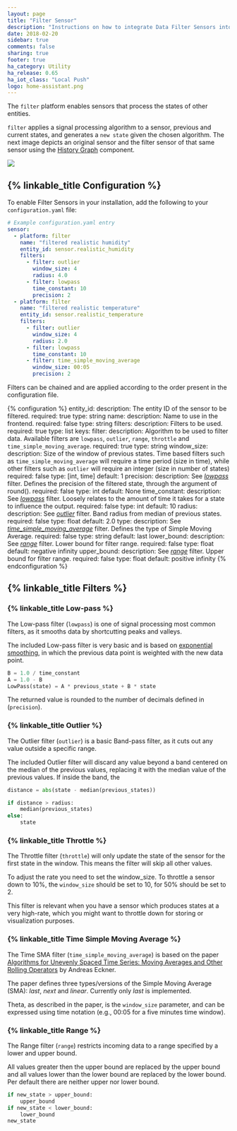 ```yaml
---
layout: page
title: "Filter Sensor"
description: "Instructions on how to integrate Data Filter Sensors into Home Assistant."
date: 2018-02-20
sidebar: true
comments: false
sharing: true
footer: true
ha_category: Utility
ha_release: 0.65
ha_iot_class: "Local Push"
logo: home-assistant.png
---
```


The `filter` platform enables sensors that process the states of other entities.

`filter` applies a signal processing algorithm to a sensor, previous and current states, and generates a `new state` given the chosen algorithm. The next image depicts an original sensor and the filter sensor of that same sensor using the [History Graph]({{site_roor}}/components/history_graph/) component.

<p class='img'>
  <img src='{{site_root}}/images/screenshots/filter-sensor.png' />
</p>

## {% linkable_title Configuration %}

To enable Filter Sensors in your installation, add the following to your `configuration.yaml` file:

```yaml
# Example configuration.yaml entry
sensor:
  - platform: filter
    name: "filtered realistic humidity"
    entity_id: sensor.realistic_humidity
    filters:
      - filter: outlier
        window_size: 4
        radius: 4.0
      - filter: lowpass
        time_constant: 10
        precision: 2
  - platform: filter
    name: "filtered realistic temperature"
    entity_id: sensor.realistic_temperature
    filters:
      - filter: outlier
        window_size: 4
        radius: 2.0
      - filter: lowpass
        time_constant: 10
      - filter: time_simple_moving_average
        window_size: 00:05
        precision: 2
```

Filters can be chained and are applied according to the order present in the configuration file.

{% configuration %}
entity_id:
  description: The entity ID of the sensor to be filtered.
  required: true
  type: string
name:
  description: Name to use in the frontend.
  required: false
  type: string
filters:
  description: Filters to be used.
  required: true 
  type: list
  keys:
    filter:
      description: Algorithm to be used to filter data. Available filters are  `lowpass`, `outlier`, `range`, `throttle` and `time_simple_moving_average`.
      required: true
      type: string
    window_size:
      description: Size of the window of previous states. Time based filters such as `time_simple_moving_average` will require a time period (size in time), while other filters such as `outlier` will require an integer (size in number of states)
      required: false
      type: [int, time]
      default: 1 
    precision:
      description: See [_lowpass_](#low-pass) filter. Defines the precision of the filtered state, through the argument of round().
      required: false
      type: int
      default: None
    time_constant: 
      description: See [_lowpass_](#low-pass) filter. Loosely relates to the amount of time it takes for a state to influence the output.
      required: false
      type: int
      default: 10
    radius: 
      description: See [_outlier_](#outlier) filter. Band radius from median of previous states.
      required: false
      type: float
      default: 2.0
    type:
      description: See [_time_simple_moving_average_](#time-simple-moving-average) filter. Defines the type of Simple Moving Average.
      required: false
      type: string
      default: last
    lower_bound: 
      description: See [_range_](#range) filter. Lower bound for filter range.
      required: false
      type: float
      default: negative infinity
    upper_bound: 
      description: See [_range_](#range) filter. Upper bound for filter range.
      required: false
      type: float
      default: positive infinity
{% endconfiguration %}

## {% linkable_title Filters %}

### {% linkable_title Low-pass %}

The Low-pass filter (`lowpass`) is one of signal processing most common filters, as it smooths data by shortcutting peaks and valleys.

The included Low-pass filter is very basic and is based on [exponential smoothing](https://en.wikipedia.org/wiki/Exponential_smoothing), in which the previous data point is weighted with the new data point.

```python
B = 1.0 / time_constant
A = 1.0 - B
LowPass(state) = A * previous_state + B * state
```

The returned value is rounded to the number of decimals defined in (`precision`).

### {% linkable_title Outlier %}

The Outlier filter (`outlier`) is a basic Band-pass filter, as it cuts out any value outside a specific range.

The included Outlier filter will discard any value beyond a band centered on the median of the previous values, replacing it with the median value of the previous values. If inside the band, the 

```python
distance = abs(state - median(previous_states))

if distance > radius:
    median(previous_states)
else:
    state
```

### {% linkable_title Throttle %}

The Throttle filter (`throttle`) will only update the state of the sensor for the first state in the window. This means the filter will skip all other values.

To adjust the rate you need to set the window_size. To throttle a sensor down to 10%, the `window_size` should be set to 10, for 50% should be set to 2.

This filter is relevant when you have a sensor which produces states at a very high-rate, which you might want to throttle down for storing or visualization purposes. 

### {% linkable_title Time Simple Moving Average %}

The Time SMA filter (`time_simple_moving_average`) is based on the paper [Algorithms for Unevenly Spaced Time Series: Moving Averages and Other Rolling Operators](http://www.eckner.com/papers/Algorithms%20for%20Unevenly%20Spaced%20Time%20Series.pdf) by Andreas Eckner. 

The paper defines three types/versions of the Simple Moving Average (SMA): *last*, *next* and *linear*. Currently only *last* is implemented.

Theta, as described in the paper, is the `window_size` parameter, and can be expressed using time notation (e.g., 00:05 for a five minutes time window).

### {% linkable_title Range %}


The Range filter (`range`) restricts incoming data to a range specified by a lower and upper bound.

All values greater then the upper bound are replaced by the upper bound and all values lower than the lower bound are replaced by the lower bound.
Per default there are neither upper nor lower bound.

```python
if new_state > upper_bound:
    upper_bound
if new_state < lower_bound:
    lower_bound
new_state
```
